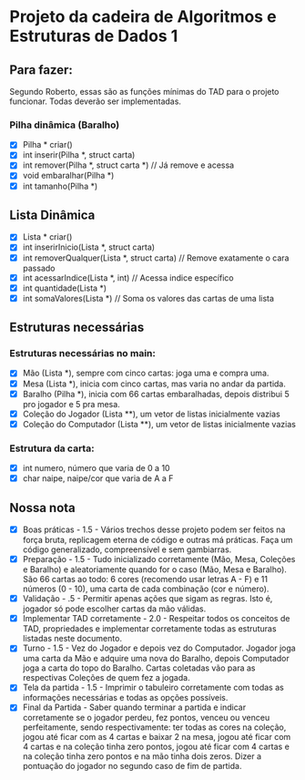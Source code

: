 # Projeto da cadeira de Algoritmos e Estruturas de Dados 1

## Para fazer:

Segundo Roberto, essas são as funções mínimas do TAD para o projeto funcionar. Todas deverão ser implementadas.

### Pilha dinâmica (Baralho)

- [x] Pilha * criar()
- [x] int inserir(Pilha *, struct carta)
- [x] int remover(Pilha *, struct carta *) // Já remove e acessa
- [x] void embaralhar(Pilha *) 
- [x] int tamanho(Pilha *) 

## Lista Dinâmica
- [x] Lista * criar()
- [x] int inserirInicio(Lista *, struct carta)
- [x] int removerQualquer(Lista *, struct carta) // Remove exatamente o cara passado
- [x] int acessarIndice(Lista *, int) // Acessa indice específico 
- [x] int quantidade(Lista *)
- [x] int somaValores(Lista *) // Soma os valores das cartas de uma lista

## Estruturas necessárias

### Estruturas necessárias no main:

- [x] Mão (Lista *), sempre com cinco cartas: joga uma e compra uma.
- [x] Mesa (Lista *), inicia com cinco cartas, mas varia no andar da partida.
- [x] Baralho (Pilha *), inicia com 66 cartas embaralhadas, depois distribui 5 pro jogador e 5 pra mesa.
- [x] Coleção do Jogador (Lista **), um vetor de listas inicialmente vazias
- [x] Coleção do Computador (Lista **), um vetor de listas inicialmente vazias

### Estrutura da carta:
- [x] int numero, número que varia de 0 a 10
- [x] char naipe, naipe/cor que varia de A a F

## Nossa nota
- [x] Boas práticas - 1.5 - Vários trechos desse projeto podem ser feitos na força bruta, replicagem eterna de código e outras má práticas. Faça um código generalizado, compreensível e sem gambiarras.
- [x] Preparação - 1.5 - Tudo inicializado corretamente (Mão, Mesa, Coleções e Baralho) e aleatoriamente quando for o caso (Mão, Mesa e Baralho). São 66 cartas ao todo: 6 cores (recomendo usar letras A - F) e 11 números (0 - 10), uma carta de cada combinação (cor e número).
- [x] Validação - .5 - Permitir apenas ações que sigam as regras. Isto é, jogador só pode escolher cartas da mão válidas.
- [x] Implementar TAD corretamente - 2.0 - Respeitar todos os conceitos de TAD, propriedades e implementar corretamente todas as estruturas listadas neste documento.
- [x] Turno - 1.5 - Vez do Jogador e depois vez do Computador. Jogador joga uma carta da Mão e adquire uma nova do Baralho, depois Computador joga a carta do topo do Baralho. Cartas coletadas vão para as respectivas Coleções de quem fez a jogada.
- [x] Tela da partida - 1.5 - Imprimir o tabuleiro corretamente com todas as informações necessárias e todas as opções possíveis.
- [x] Final da Partida - Saber quando terminar a partida e indicar corretamente se o jogador perdeu, fez pontos, venceu ou venceu perfeitamente, sendo respectivamente: ter todas as cores na coleção, jogou até ficar com as 4 cartas e baixar 2 na mesa, jogou até ficar com 4 cartas e na coleção tinha zero pontos, jogou até ficar com 4 cartas e na coleção tinha zero pontos e na mão tinha dois zeros. Dizer a pontuação do jogador no segundo caso de fim de partida.